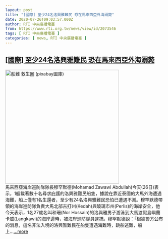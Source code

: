 ```yaml
---
layout: post
title: "[國際] 至少24名洛興雅難民 恐在馬來西亞外海溺斃"
date: 2020-07-26T09:03:57.000Z
author: RTI 中央廣播電臺
from: https://www.rti.org.tw/news/view/id/2073546
tags: [ RTI 中央廣播電臺 ]
categories: [ news, RTI 中央廣播電臺 ]
---
```

<!--1595754237000-->
[[國際] 至少24名洛興雅難民 恐在馬來西亞外海溺斃](https://www.rti.org.tw/news/view/id/2073546)
------

<div>
<img src="https://static.rti.org.tw/assets/thumbnails/2019/06/06/a6fa65c71fc48b1683a8fead547cd705.jpg" width="360" alt="船難 救生圈 (pixabay圖庫)" title="船難 救生圈 (pixabay圖庫)"><br>馬來西亞海岸巡防隊隊長穆罕默德(Mohamad Zawawi Abdullah)今天(26日)表示，1艘載著數十名尋求庇護的洛興雅難民船隻，據說在靠近泰國的大馬外海遭遇海難，船上僅有1名生還者，至少有24名洛興雅難民恐怕已遭遇不測。穆罕默德帶領的海岸巡防隊負責大馬北部吉打州(Kedah)與玻璃市州(Perlis)的海岸安全，他今天表示，1名27歲名叫和珊(Nor Hossain)的洛興雅男子游泳到大馬渡假島嶼蘭卡威(Langkawi)的海岸邊時，被海岸巡防隊員逮捕。穆罕默德說：「根據警方公布的消息，這名非法入境的洛興雅難民在船隻遭遇海難時，跳船逃難，船上...<a target="_blank" href="https://www.rti.org.tw/news/view/id/2073546">...more</a>
</div>

